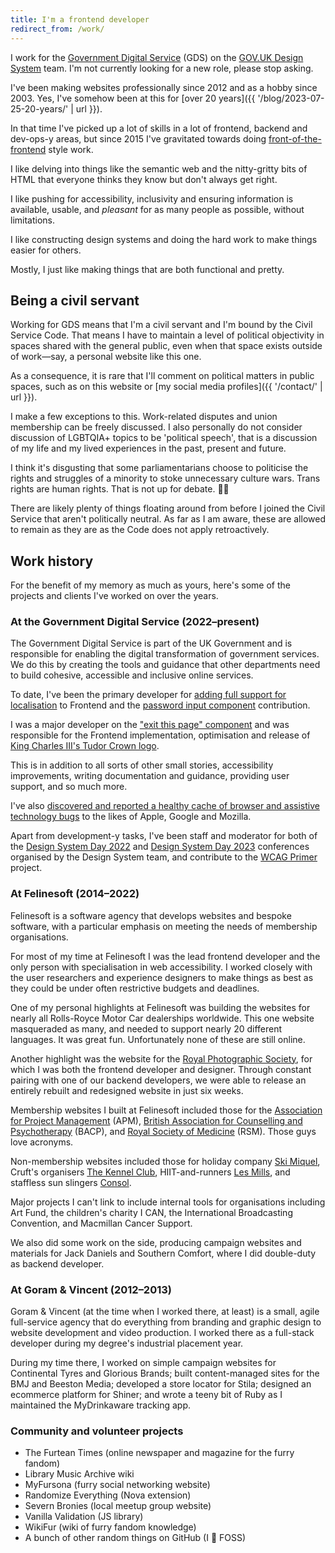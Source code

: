 ```yaml
---
title: I'm a frontend developer
redirect_from: /work/
---
```


I work for the [Government Digital Service](https://www.gov.uk/government/organisations/government-digital-service) (GDS) on the [GOV.UK Design System](http://design-system.service.gov.uk/) team. I'm not currently looking for a new role, please stop asking.

I've been making websites professionally since 2012 and as a hobby since 2003. Yes, I've somehow been at this for [over 20 years]({{ '/blog/2023-07-25-20-years/' | url }}).

In that time I've picked up a lot of skills in a lot of frontend, backend and dev-ops-y areas, but since 2015 I've gravitated towards doing [front-of-the-frontend](https://bradfrost.com/blog/post/front-of-the-front-end-and-back-of-the-front-end-web-development/) style work.

I like delving into things like the semantic web and the nitty-gritty bits of HTML that everyone thinks they know but don't always get right.

I like pushing for accessibility, inclusivity and ensuring information is available, usable, and _pleasant_ for as many people as possible, without limitations.

I like constructing design systems and doing the hard work to make things easier for others.

Mostly, I just like making things that are both functional and pretty.

## Being a civil servant

Working for GDS means that I'm a civil servant and I'm bound by the Civil Service Code. That means I have to maintain a level of political objectivity in spaces shared with the general public, even when that space exists outside of work—say, a personal website like this one.

As a consequence, it is rare that I'll comment on political matters in public spaces, such as on this website or [my social media profiles]({{ '/contact/' | url }}).

I make a few exceptions to this. Work-related disputes and union membership can be freely discussed. I also personally do not consider discussion of LGBTQIA+ topics to be 'political speech', that is a discussion of my life and my lived experiences in the past, present and future.

I think it's disgusting that some parliamentarians choose to politicise the rights and struggles of a minority to stoke unnecessary culture wars. Trans rights are human rights. That is not up for debate. 🏳️‍⚧️

There are likely plenty of things floating around from before I joined the Civil Service that aren't politically neutral. As far as I am aware, these are allowed to remain as they are as the Code does not apply retroactively.

## Work history

For the benefit of my memory as much as yours, here's some of the projects and clients I've worked on over the years.

### At the Government Digital Service (2022–present)

The Government Digital Service is part of the UK Government and is responsible for enabling the digital transformation of government services. We do this by creating the tools and guidance that other departments need to build cohesive, accessible and inclusive online services.

To date, I've been the primary developer for [adding full support for localisation](https://frontend.design-system.service.gov.uk/localise-govuk-frontend/#localise-gov-uk-frontend) to Frontend and the [password input component](https://design-system.service.gov.uk/components/password-input/) contribution.

I was a major developer on the ["exit this page" component](https://designnotes.blog.gov.uk/2023/08/14/exit-this-page-fast-with-the-design-systems-new-component/) and was responsible for the Frontend implementation, optimisation and release of [King Charles III's Tudor Crown logo](https://insidegovuk.blog.gov.uk/2024/02/19/updating-gov-uks-crown/).

This is in addition to all sorts of other small stories, accessibility improvements, writing documentation and guidance, providing user support, and so much more.

I've also [discovered and reported a healthy cache of browser and assistive technology bugs](https://github.com/alphagov/reported-bugs/issues?q=+is:issue+author:querkmachine) to the likes of Apple, Google and Mozilla.

Apart from development-y tasks, I've been staff and moderator for both of the [Design System Day 2022](https://design-system.service.gov.uk/community/design-system-day-2022/) and [Design System Day 2023](https://design-system.service.gov.uk/community/design-system-day-2023/) conferences organised by the Design System team, and contribute to the [WCAG Primer](https://github.com/alphagov/wcag-primer) project.

### At Felinesoft (2014–2022)

Felinesoft is a software agency that develops websites and bespoke software, with a particular emphasis on meeting the needs of membership organisations.

For most of my time at Felinesoft I was the lead frontend developer and the only person with specialisation in web accessibility. I worked closely with the user researchers and experience designers to make things as best as they could be under often restrictive budgets and deadlines.

One of my personal highlights at Felinesoft was building the websites for nearly all Rolls-Royce Motor Car dealerships worldwide. This one website masqueraded as many, and needed to support nearly 20 different languages. It was great fun. Unfortunately none of these are still online.

Another highlight was the website for the [Royal Photographic Society](https://rps.org/), for which I was both the frontend developer and designer. Through constant pairing with one of our backend developers, we were able to release an entirely rebuilt and redesigned website in just six weeks.

Membership websites I built at Felinesoft included those for the [Association for Project Management](https://www.apm.org.uk/) (APM), [British Association for Counselling and Psychotherapy](https://www.bacp.co.uk/) (BACP), and [Royal Society of Medicine](https://www.rsm.ac.uk/) (RSM). Those guys love acronyms.

Non-membership websites included those for holiday company [Ski Miquel](https://www.skimiquel.co.uk/), Cruft's organisers [The Kennel Club](https://www.thekennelclub.org.uk/), HIIT-and-runners [Les Mills](https://www.lesmills.com/), and staffless sun slingers [Consol](https://www.consol.eu/).

Major projects I can't link to include internal tools for organisations including Art Fund, the children's charity I CAN, the International Broadcasting Convention, and Macmillan Cancer Support.

We also did some work on the side, producing campaign websites and materials for Jack Daniels and Southern Comfort, where I did double-duty as backend developer.

### At Goram & Vincent (2012–2013)

Goram & Vincent (at the time when I worked there, at least) is a small, agile full-service agency that do everything from branding and graphic design to website development and video production. I worked there as a full-stack developer during my degree's industrial placement year.

During my time there, I worked on simple campaign websites for Continental Tyres and Glorious Brands; built content-managed sites for the BMJ and Beeston Media; developed a store locator for Stila; designed an ecommerce platform for Shiner; and wrote a teeny bit of Ruby as I maintained the MyDrinkaware tracking app.

### Community and volunteer projects

- The Furtean Times (online newspaper and magazine for the furry fandom)
- Library Music Archive wiki
- MyFursona (furry social networking website)
- Randomize Everything (Nova extension)
- Severn Bronies (local meetup group website)
- Vanilla Validation (JS library)
- WikiFur (wiki of furry fandom knowledge)
- A bunch of other random things on GitHub (I 💚 FOSS)
